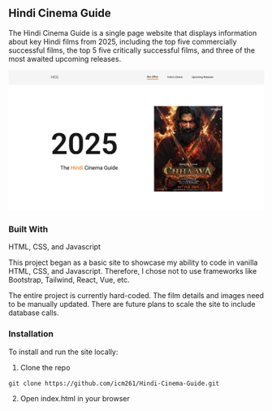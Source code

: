 ## Hindi Cinema Guide

The Hindi Cinema Guide is a single page website that displays information about key Hindi films from 2025, including the top five commercially successful films, the top 5 five critically successful films, and three of the most awaited upcoming releases.

![alt tag](/images/HCG_1.png)

### Built With

HTML, CSS, and Javascript

This project began as a basic site to showcase my ability to code in vanilla HTML, CSS, and Javascript. Therefore, I chose not to use frameworks like Bootstrap, Tailwind, React, Vue, etc. 

The entire project is currently hard-coded. The film details and images need to be manually updated. There are future plans to scale the site to include database calls.

### Installation

To install and run the site locally:

1. Clone the repo
```
git clone https://github.com/icm261/Hindi-Cinema-Guide.git
```
2. Open index.html in your browser

<!-- Optimizations (Include when database calls are implemented)-->

<!-- Lessons Learnt -->